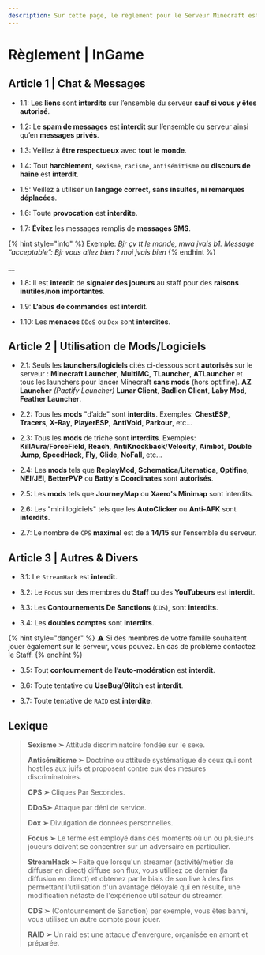 ```yaml
---
description: Sur cette page, le règlement pour le Serveur Minecraft est affiché.
---
```


# Règlement | InGame

## Article 1 | Chat & Messages

* 1.1: Les **liens** sont **interdits** sur l’ensemble du serveur **sauf si vous y êtes autorisé**.



* 1.2: Le **spam de messages** est **interdit** sur l’ensemble du serveur ainsi qu’en **messages privés**.



* 1.3: Veillez à **être respectueux** avec **tout le monde**.



* 1.4: Tout **harcèlement**, `sexisme`, `racisme`, `antisémitisme` ou **discours de haine** est **interdit**.



* 1.5: Veillez à utiliser un **langage correct**, **sans insultes**, **ni remarques déplacées**.



* 1.6: Toute **provocation** est **interdite**.



* 1.7: **Évitez** les messages remplis de **messages SMS**.

{% hint style="info" %}
Exemple: _Bjr çv tt le monde, mwa jvais b1. Message “acceptable”: Bjr vous allez bien ? moi jvais bien_
{% endhint %}

__

* 1.8: Il est **interdit** de **signaler des joueurs** au staff pour des **raisons inutiles**/**non importantes**.



* 1.9: **L’abus de commandes** est **interdit**.



* 1.10: Les **menaces** `DDoS` ou `Dox` sont **interdites**.

## Article 2 | Utilisation de Mods/Logiciels

* 2.1: Seuls les **launchers**/**logiciels** cités ci-dessous sont **autorisés** sur le serveur : **Minecraft Launcher**, **MultiMC**, **TLauncher**, **ATLauncher** et tous les launchers pour lancer Minecraft **sans mods** (hors optifine). **AZ Launcher** _(Pactify Launcher)_ **Lunar Client**, **Badlion Client**, **Laby Mod**, **Feather Launcher**.



* 2.2: Tous les **mods** "d’aide" sont **interdits**. Exemples: **ChestESP**, **Tracers**, **X-Ray**, **PlayerESP**, **AntiVoid**, **Parkour**, etc…



* 2.3: Tous les **mods** de triche sont **interdits**. Exemples: **KillAura**/**ForceField**, **Reach**, **AntiKnockback**/**Velocity**, **Aimbot**, **Double Jump**, **SpeedHack**, **Fly**, **Glide**, **NoFall**, etc…



* 2.4: Les **mods** tels que **ReplayMod**, **Schematica**/**Litematica**, **Optifine**, **NEI**/**JEI**, **BetterPVP** ou **Batty's Coordinates** sont **autorisés**.



* 2.5: Les **mods** tels que **JourneyMap** ou **Xaero's Minimap** sont interdits.



* 2.6: Les "mini logiciels" tels que les **AutoClicker** ou **Anti-AFK** sont **interdits**.



* 2.7: Le nombre de `CPS` **maximal** est de à **14/15** sur l’ensemble du serveur.

## Article 3 | Autres & Divers

* 3.1: Le `StreamHack` est **interdit**.



* 3.2: Le `Focus` sur des membres du **Staff** ou des **YouTubeurs** est **interdit**.



* 3.3: Les **Contournements De Sanctions** (`CDS`), sont **interdits**.



* 3.4: Les **doubles comptes** sont **interdits**.

{% hint style="danger" %}
⚠️ Si des membres de votre famille souhaitent jouer également sur le serveur, vous pouvez. En cas de problème contactez le Staff.
{% endhint %}



* 3.5: Tout **contournement** de **l’auto-modération** est **interdit**.



* 3.6: Toute tentative du **UseBug**/**Glitch** est **interdit**.



* 3.7: Toute tentative de `RAID` est **interdite**.

## Lexique

> **Sexisme ➢** Attitude discriminatoire fondée sur le sexe.
>
> **Antisémitisme ➢** Doctrine ou attitude systématique de ceux qui sont hostiles aux juifs et proposent contre eux des mesures discriminatoires.
>
> **CPS ➢** Cliques Par Secondes.
>
> **DDoS➢** Attaque par déni de service.
>
> **Dox ➢** Divulgation de données personnelles.
>
> **Focus ➢** Le terme est employé dans des moments où un ou plusieurs joueurs doivent se concentrer sur un adversaire en particulier.
>
> **StreamHack ➢** Faite que lorsqu'un streamer (activité/métier de diffuser en direct) diffuse son flux, vous utilisez ce dernier (la diffusion en direct) et obtenez par le biais de son live à des fins permettant l'utilisation d'un avantage déloyale qui en résulte, une modification néfaste de l'expérience utilisateur du streamer.
>
> **CDS ➢** (Contournement de Sanction) par exemple, vous êtes banni, vous utilisez un autre compte pour jouer.
>
> **RAID ➢** Un raid est une attaque d'envergure, organisée en amont et préparée.
